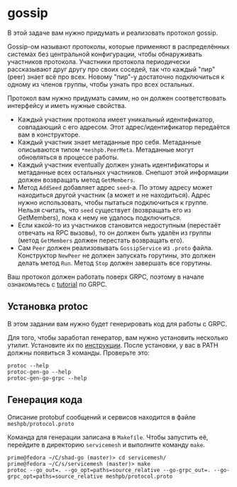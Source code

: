 # gossip

В этой задаче вам нужно придумать и реализовать протокол gossip.

Gossip-ом называют протоколы, которые применяют в распределённых системах без
центральной конфигурации, чтобы обнаруживать участников протокола. Участники
протокола периодически рассказывают друг другу про своих соседей, так что
каждый "пир" (peer) знает всё про всех. Новому "пир"-у достаточно подключиться
к одному из членов группы, чтобы узнать про всех остальных.

Протокол вам нужно придумать самим, но он должен соответствовать интерфейсу и
иметь нужные свойства.

 * Каждый участник протокола имеет уникальный идентификатор, совпадающий с его адресом.
   Этот адрес/идентификатор передаётся вам в конструкторе.
 * Каждый участник знает метаданные про себя. Метаданные описываются типом `*meshpb.PeerMeta`.
   Метаданные могут обновляться в процессе работы.
 * Каждый участник eventually должен узнать идентификаторы и метаданные всех остальных участников.
   Снепшот этой информации должен возвращать метод `GetMembers`.
 * Метод `AddSeed` добавляет адрес `seed`-а. По этому адресу может находиться другой участник
   (а может и не находиться). Адрес нужно использовать, чтобы пытаться подключиться к группе.
   Нельзя считать, что `seed` существует (возвращать его из GetMembers), пока к нему не удалось
   подключиться.
 * Если какой-то из участников становится недоступным (перестаёт отвечать на RPC вызовы), то он должен
   быть удалён из группы (метод `GetMembers` должен перестать возвращать его).
 * Сам `Peer` должен реализовывать `GossipService` из `.proto` файла. Конструктор `NewPeer` 
   не должен запускать горутины, это должен делать метод `Run`. Метод `Stop` должен
   завершать все горутины.

Ваш протокол должен работать поверх GRPC, поэтому в начале ознакомьтесь
с [tutorial](https://grpc.io/docs/languages/go/basics/) по GRPC.

## Установка protoc

В этом задании вам нужно будет генерировать код для работы с GRPC.

Для того, чтобы заработал генератор, вам нужно установить несколько утилит. 
Установите их по [инструкции](https://grpc.io/docs/languages/go/quickstart/#prerequisites).
После установки, у вас в PATH должны появиться 3 команды. Проверьте это:

```
protoc --help
protoc-gen-go --help
protoc-gen-go-grpc --help
```

## Генерация кода

Описание protobuf сообщений и сервисов находится в файле `meshpb/protocol.proto`

Команда для генерации записана в `Makefile`. Чтобы запустить её, перейдите в директорию `servicemesh` и выполните команду `make`.

```
prime@fedora ~/C/shad-go (master)> cd servicemesh/
prime@fedora ~/C/s/servicemesh (master)> make
protoc --go_out=. --go_opt=paths=source_relative --go-grpc_out=. --go-grpc_opt=paths=source_relative meshpb/protocol.proto
```
